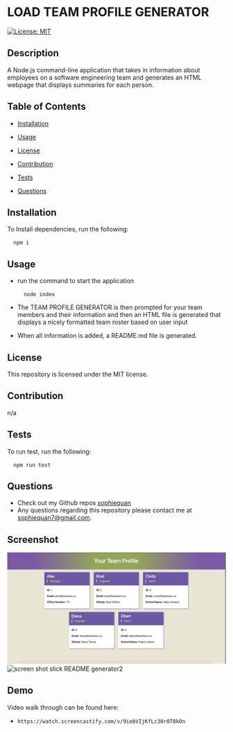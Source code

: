 # LOAD TEAM PROFILE GENERATOR
[![License: MIT](https://img.shields.io/badge/license-MIT-green)](https://opensource.org/licenses/MIT)

## Description
A Node.js command-line application that takes in information about employees on a software engineering team and generates an HTML webpage that displays summaries for each person.

## Table of Contents
  * [Installation](#installation)

  * [Usage](#usage)

  * [License](#license)

  * [Contribution](#contribution)
  
  * [Tests](#tests)

  * [Questions](#questions)

## Installation
To Install dependencies, run the following: 
 
      npm i

## Usage
* run the command to start the application

        node index

* The TEAM PROFILE GENERATOR is then prompted for your team members and their information and then an HTML file is generated that displays a nicely formatted team roster based on user input

* When all information is added, a README.md file is generated.


## License
This repository is licensed under the MIT license.

## Contribution
n/a

## Tests
To run test, run the following:
 
      npm run test

## Questions
- Check out my Github repos [sophiequan](https://github.com/sophiequan)
- Any questions regarding this repository please contact me at [sophiequan7@gmail.com](mailto:sophiequan7@gmail.com).

## Screenshot
![screen shot slick README generator](src/images/screenshot.png?raw=true "slick README generator Screenshot")
![screen shot slick README generator2](assets/images/screenshot2.png?raw=true "slick README generator Screenshot2")

## Demo
Video walk through can be found here:
-     https://watch.screencastify.com/v/9iebVIjKfLc30r0T0kOn
